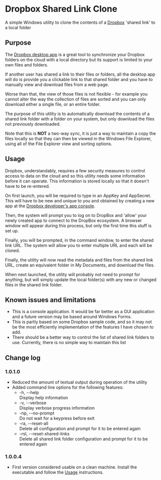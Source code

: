 # Dropbox Shared Link Clone
A simple Windows utility to clone the contents of a [Dropbox](https://dropbox.com) 'shared link' to a local folder

## Purpose
The [Dropbox desktop app](https://dropbox.com/install) is a great tool to synchronize your Dropbox folders on the cloud with a local directory but its support is limited to your own files and folders.

If another user has shared a link to their files or folders, all the desktop app will do is provide you a clickable link to that shared folder and you have to manually view and download files from a web page.

Worse than that, the view of those files is not flexible - for example you cannot alter the way the collection of files are sorted and you can only download either a single file, or an entire folder.

The purpose of this utility is to automatically download the contents of a shared link folder with a folder on your system, but only download the files not previously downloaded.

Note that this is **NOT** a two-way sync, it is just a way to maintain a copy the files locally so that they can then be viewed in the Windows File Explorer, using all of the File Explorer view and sorting options.

## Usage
Dropbox, understandably, requires a few security measures to control access to data on the cloud and so this utility needs some information before it can operate. This information is stored locally so that it doesn't have to be re-entered.

On first launch, you will be required to type in an AppKey and AppSecret. This will have to be new and unique to you and obtained by creating a new app at the [Dropbox developer's app console](https://www.dropbox.com/developers/apps).

Then, the system will prompt you to log on to DropBox and 'allow' your newly created app to connect to the DropBox ecosystem. A browser window will appear during this process, but only the first time this stuff is set up.

Finally, you will be prompted, in the command window, to enter the shared link URL. The system will allow you to enter multiple URL and each will be cloned.

Finally, the utility will now read the metadata and files from the shared link URL, create an equivalent folder in My Documents, and download the files.

When next launched, the utility will probably not need to prompt for anything, but will simply update the local folder(s) with any new or changed files in the shared link folder.

## Known issues and limitations

* This is a console application. It would be far better as a GUI application and a future version may be based around Windows Forms.
* This is partly based on some Dropbox sample code, and so it may not be the most efficiently implementation of the features I have chosen to add.
* There should be a better way to control the list of shared link folders to use. Currently, there is no simple way to maintain this list

## Change log
### 1.0.1.0
* Reduced the amount of textual output during operation of the utility
* Added command line options for the following features:
    * -h, --help<br>Display help information
    * -v, --verbose<br>Display verbose progress information
    * -np, --no-prompt<br>Do not wait for a keypress before exit
    * -ra, --reset-all<br>Delete all configuration and prompt for it to be entered again
    * -rsl, --reset-shared-links<br>Delete all shared link folder configuration and prompt for it to be entered again

### 1.0.0.4
* First version considered usable on a clean machine. Install the executable and follow the [Usage](#usage) instructions.
